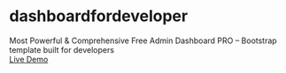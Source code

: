 # dashboardfordeveloper
Most Powerful &amp; Comprehensive Free Admin Dashboard PRO – Bootstrap template built for developers
<br>
[Live Demo](https://therichpost.com/most-powerful-comprehensive-free-admin-dashboard-pro-bootstrap-template-built-for-developers/)

